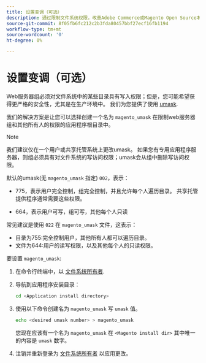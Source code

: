 ```yaml
---
title: 设置变调（可选）
description: 通过限制文件系统权限，改善Adobe Commerce或Magento Open Source本地安装的安全态势。
source-git-commit: 8f05fb6fc212c2b3fda80457bbf27ecf16fb1194
workflow-type: tm+mt
source-wordcount: '0'
ht-degree: 0%

---
```



# 设置变调（可选）

Web服务器组必须对文件系统中的某些目录具有写入权限；但是，您可能希望获得更严格的安全性，尤其是在生产环境中。 我们为您提供了使用 [umask](https://www.cyberciti.biz/tips/understanding-linux-unix-umask-value-usage.html).

我们的解决方案是让您可以选择创建一个名为 `magento_umask` 在限制web服务器组和其他所有人的权限的应用程序根目录中。

>[!NOTE]
>
>我们建议仅在一个用户或共享托管系统上更改umask。 如果您有专用应用程序服务器，则组必须具有对文件系统的写访问权限；umask会从组中删除写访问权限。

默认的umask(无 `magento_umask` 指定) `002`，表示：

* 775，表示用户完全控制，组完全控制，并且允许每个人遍历目录。 共享托管提供程序通常需要这些权限。

* 664，表示用户可写，组可写，其他每个人只读

常见建议是使用 `022` 在 `magento_umask` 文件，这表示：

* 目录为755:完全控制用户，其他所有人都可以遍历目录。
* 文件为644:用户的读写权限，以及其他每个人的只读权限。

要设置 `magento_umask`:

1. 在命令行终端中，以 [文件系统所有者](../prerequisites/file-system/overview.md).
1. 导航到应用程序安装目录：

   ```bash
   cd <Application install directory>
   ```

1. 使用以下命令创建名为 `magento_umask` 写 `umask` 值。

   ```bash
   echo <desired umask number> > magento_umask
   ```

   您现在应该有一个名为 `magento_umask` 在 `<Magento install dir>` 其中唯一的内容是 `umask` 数字。

1. 注销并重新登录为 [文件系统所有者](../prerequisites/file-system/overview.md) 以应用更改。
